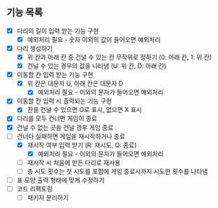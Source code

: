 ## 기능 목록

- [x]  다리의 길이 입력 받는 기능 구현
   - [x]  예외처리 필요 - 숫자 이외의 값이 들어오면 예외처리
- [x]  다리 생성하기
   - [x]  위 칸과 아래 칸 중 건널 수 있는 칸 무작위로 정하기 (0: 아래 칸, 1: 위 칸)
   - [x]  건널 수 있는 경우의 값을 나타냄 (U: 위 칸, D: 아래 칸)
- [x]  이동할 칸 입력 받는 기능 구현
   - [x]  위 칸은 대문자 U, 아래 칸은 대문자 D
      - [x]  예외처리 필요 - 이외의 문자가 들어오면 예외처리
- [x]  이동할 칸 입력 시 출력되는 기능 구현
   - [x]  칸을 건널 수 있으면 O로 표시, 없으면 X 표시
- [x]  다리를 모두 건너면 게임이 종료
- [x]  건널 수 없는 곳을 건널 경우 게임 종료
- [ ]  건너다 실패하면 게임을 재시작하거나 종료
   - [x]  재시작 여부 입력 받기 (R: 재시도, Q: 종료)
      - [x]  예외처리 필요 - 이외의 문자가 들어오면 예외처리
   - [ ]  재시작 시 처음에 만든 다리로 재사용
   - [ ]  총 시도 횟수는 첫 시도를 포함에 게임 종료시까지 시도한 횟수를 나타냄
- [ ]  표 모양 출력 형태에 맞게 수정하기
- [ ]  코드 리팩토링
   - [ ]  패키지 분리하기
